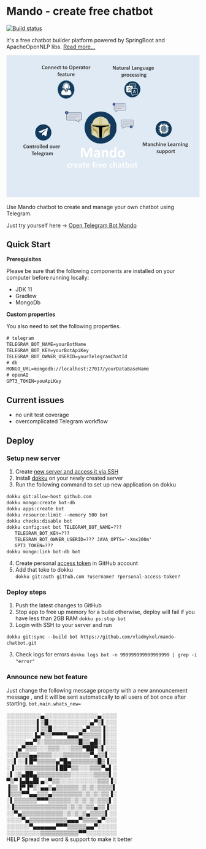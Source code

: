 # Mando - create free chatbot

[![Build status](https://travis-ci.com/vladmykol/mando-chatbot.svg?branch=master)](https://travis-ci.com/vladmykol/mando-chatbot)

It's a free chatbot builder platform powered by SpringBoot and ApacheOpenNLP libs. <a href="https://medium.vladmykol.com/my-nlp-chatbot-from-idea-to-500-users-3fadce3335b9">Read more...</a> 

![Bot Preview](./src/main/resources/static/bot-promo.jpg)

Use Mando chatbot to create and manage your own chatbot using Telegram.

Just try yourself here -> <a href="https://t.me/create_free_chatbot">Open Telegram Bot Mando</a>

## Quick Start

**Prerequisites**

Please be sure that the following components are installed on your computer before running locally:

- JDK 11
- Gradlew
- MongoDb

**Custom properties**

You also need to set the following properties.

~~~~
# telegram
TELEGRAM_BOT_NAME=yourBotName
TELEGRAM_BOT_KEY=yourBotApiKey
TELEGRAM_BOT_OWNER_USERID=yourTelegramChatId
# db
MONGO_URL=mongodb://localhost:27017/yourDataBaseName
# openAI
GPT3_TOKEN=youApiKey
~~~~

## Current issues

- no unit test coverage
- overcomplicated Telegram workflow

## Deploy

### Setup new server

1. Create [new server and access it via SSH](https://www.banjocode.com/post/hosting/setup-server-hetzner/)
1. Install [dokku](https://dokku.com/docs/getting-started/installation/#1-install-dokku) on your newly created server
1. Run the following command to set up new application on dokku

```
dokku git:allow-host github.com
dokku mongo:create bot-db
dokku apps:create bot
dokku resource:limit --memory 500 bot
dokku checks:disable bot
dokku config:set bot TELEGRAM_BOT_NAME=???
   TELEGRAM_BOT_KEY=???
   TELEGRAM_BOT_OWNER_USERID=??? JAVA_OPTS='-Xmx200m'
   GPT3_TOKEN=???
dokku mongo:link bot-db bot
```

4. Create
   personal [access token](https://docs.github.com/en/authentication/keeping-your-account-and-data-secure/creating-a-personal-access-token#creating-a-token)
   in GitHub account
4. Add that toke to dokku  
   `dokku git:auth github.com ?username? ?personal-access-token?`

### Deploy steps

1. Push the latest changes to GitHub
1. Stop app to free up memory for a build otherwise, deploy will fail if you have less than 2GB RAM `dokku ps:stop bot`
1. Login with SSH to your server and run

```
dokku git:sync --build bot https://github.com/vladmykol/mando-chatbot.git
```

3. Check logs for errors
   `dokku logs bot -n 999999999999999999 | grep -i "error"`

### Announce new bot feature
Just change the following message property with a new announcement message
, and it will be sent automatically to all users of bot once after starting. `bot.main.whats_new=`

░░░░░░░░░▄░░░░░░░░░░░░░░▄░░░░   
░░░░░░░░▌▒█░░░░░░░░░░░▄▀▒▌░░░   
░░░░░░░░▌▒▒█░░░░░░░░▄▀▒▒▒▐░░░     
░░░░░░░▐▄▀▒▒▀▀▀▀▄▄▄▀▒▒▒▒▒▐░░░   
░░░░░▄▄▀▒░▒▒▒▒▒▒▒▒▒█▒▒▄█▒▐░░░   
░░░▄▀▒▒▒░░░▒▒▒░░░▒▒▒▀██▀▒▌░░░     
░░▐▒▒▒▄▄▒▒▒▒░░░▒▒▒▒▒▒▒▀▄▒▒▌░░     
░░▌░░▌█▀▒▒▒▒▒▄▀█▄▒▒▒▒▒▒▒█▒▐░░     
░▐░░░▒▒▒▒▒▒▒▒▌██▀▒▒░░░▒▒▒▀▄▌░     
░▌░▒▄██▄▒▒▒▒▒▒▒▒▒░░░░░░▒▒▒▒▌░     
▀▒▀▐▄█▄█▌▄░▀▒▒░░░░░░░░░░▒▒▒▐░     
▐▒▒▐▀▐▀▒░▄▄▒▄▒▒▒▒▒▒░▒░▒░▒▒▒▒▌     
▐▒▒▒▀▀▄▄▒▒▒▄▒▒▒▒▒▒▒▒░▒░▒░▒▒▐░     
░▌▒▒▒▒▒▒▀▀▀▒▒▒▒▒▒░▒░▒░▒░▒▒▒▌░     
░▐▒▒▒▒▒▒▒▒▒▒▒▒▒▒░▒░▒░▒▒▄▒▒▐░░     
░░▀▄▒▒▒▒▒▒▒▒▒▒▒░▒░▒░▒▄▒▒▒▒▌░░     
░░░░▀▄▒▒▒▒▒▒▒▒▒▒▄▄▄▀▒▒▒▒▄▀░░░     
░░░░░░▀▄▄▄▄▄▄▀▀▀▒▒▒▒▒▄▄▀░░░░░     
░░░░░░░░░▒▒▒▒▒▒▒▒▒▒▀▀░░░░░░░░   
HELP
Spread the word & support to make it better
